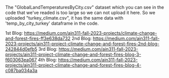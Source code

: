 The "GlobalLandTemperaturesByCity.csv" dataset which you can see in the code that we've readed is too large so we can not upload it here.
So we uploaded "turkey_climate.csv", it has the same data with 'temp_by_city_turkey' dataframe in the code.

1st Blog: https://medium.com/ain311-fall-2023-projects/climate-change-and-forest-fires-ff3e638da732
2nd Blog: https://medium.com/ain311-fall-2023-projects/ain311-project-climate-change-and-forest-fires-2nd-blog-242844d0efb5
3rd Blog: https://medium.com/ain311-fall-2023-projects/ain311-project-climate-change-and-forest-fires-blog-3-f603063ea067
4th Blog: https://medium.com/ain311-fall-2023-projects/ain311-project-climate-change-and-forest-fires-blog-4-c087ba034a3a
